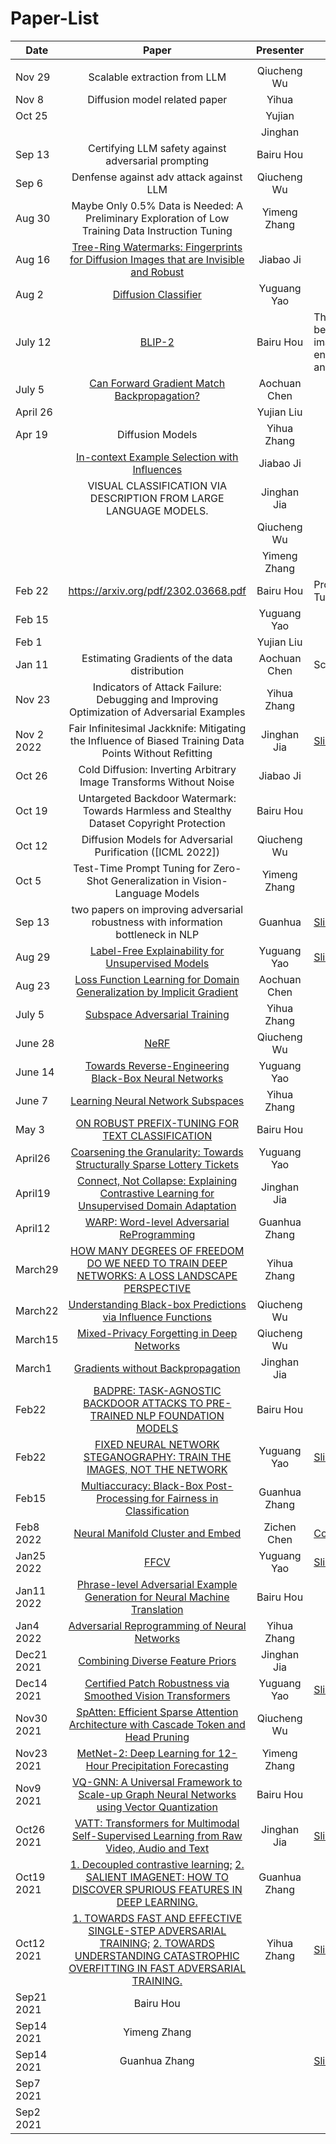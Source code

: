# Paper-List


| Date       |                                                                                                                   Paper                                                                                                                   |   Presenter   | Note                                                                                                           |
| ---------- |:-----------------------------------------------------------------------------------------------------------------------------------------------------------------------------------------------------------------------------------------:|:-------------:| -------------------------------------------------------------------------------------------------------------- |
|            |                                                                                                                                                                                                                                           |               |                                                                                                                |
| Nov 29     |                                   Scalable extraction from LLM                              |        Qiucheng Wu       |                                                                                                                |
| Nov 8      |                                                                                                       Diffusion model related paper                                                                                                       |     Yihua     |                                                                                                                |
| Oct 25     |                                                                                                                                                                                                                                           |    Yujian     |                                                                                                                |
|            |                                                                                                                                                                                                                                           |    Jinghan    |                                                                                                                |
| Sep 13     |                                                                                            Certifying LLM safety against adversarial prompting                                                                                            |   Bairu Hou   |                                                                                                                |
| Sep 6      |                                                                                                  Denfense against adv attack against LLM                                                                                                  |  Qiucheng Wu  |                                                                                                                |
| Aug 30     |                                                                     Maybe Only 0.5% Data is Needed: A Preliminary Exploration of Low Training Data Instruction Tuning                                                                     | Yimeng Zhang  |                                                                                                                |
| Aug 16     |                                                       [Tree-Ring Watermarks: Fingerprints for Diffusion Images that are Invisible and Robust](https://arxiv.org/pdf/2305.20030.pdf)                                                       |   Jiabao Ji   |                                                                                                                |
| Aug 2      |                                                                                       [Diffusion Classifier](https://arxiv.org/pdf/2303.16203.pdf)                                                                                        |  Yuguang Yao  |                                                                                                                |
| July 12    |                                                                                                [BLIP-2](https://arxiv.org/abs/2301.12597)                                                                                                 |   Bairu Hou   | The bridge between image encoder and an LLM                                                                    |
| July 5     |                                                                              [Can Forward Gradient Match Backpropagation?](https://arxiv.org/abs/2306.06968)                                                                              | Aochuan Chen  |                                                                                                                |
| April 26   |                                                                                                                                                                                                                                           |  Yujian Liu   |                                                                                                                |
| Apr 19     |                                                                                                             Diffusion Models                                                                                                              |  Yihua Zhang  |                                                                                                                |
|            |                                                                          [ In-context Example Selection with Influences](https://arxiv.org/pdf/2302.11042v1.pdf)                                                                          |   Jiabao Ji   |                                                                                                                |
|            |                                                                                     VISUAL CLASSIFICATION VIA DESCRIPTION FROM LARGE LANGUAGE MODELS.                                                                                     |  Jinghan Jia  |                                                                                                                |
|            |                                                                                                                                                                                                                                           |  Qiucheng Wu  |                                                                                                                |
|            |                                                                                                                                                                                                                                           | Yimeng Zhang  |                                                                                                                |
| Feb 22     |                                                                                                   https://arxiv.org/pdf/2302.03668.pdf                                                                                                    |   Bairu Hou   | Prompt Tuning                                                                                                  |
| Feb 15     |                                                                                                                                                                                                                                           |  Yuguang Yao  |                                                                                                                |
| Feb 1      |                                                                                                                                                                                                                                           |  Yujian Liu   |                                                                                                                |
| Jan 11     |                                                                                               Estimating Gradients of the data distribution                                                                                               | Aochuan Chen  | Scorebased                                                                                                     |
| Nov 23     |                                                                        Indicators of Attack Failure: Debugging and Improving Optimization of Adversarial Examples                                                                         |  Yihua Zhang  |                                                                                                                |
| Nov 2 2022 |                                                                  Fair Infinitesimal Jackknife: Mitigating the Influence of Biased Training Data Points Without Refitting                                                                  |  Jinghan Jia  | [Slides](https://docs.google.com/presentation/d/1zuEpfZI2f17AyLmwKJfCqTbg6ffhKX1Bj3Q6TXmKdK4/edit)             |
| Oct 26     |                                                                                    Cold Diffusion: Inverting Arbitrary Image Transforms Without Noise                                                                                     |   Jiabao Ji   |                                                                                                                |
| Oct 19     |                                                                         Untargeted Backdoor Watermark: Towards Harmless and Stealthy Dataset Copyright Protection                                                                         |   Bairu Hou   |                                                                                                                |
| Oct 12     |                                                                                        Diffusion Models for Adversarial Purification ([ICML 2022])                                                                                        |  Qiucheng Wu  |                                                                                                                |
| Oct 5      |                                                                              Test-Time Prompt Tuning for Zero-Shot Generalization in Vision-Language Models                                                                               | Yimeng Zhang  |                                                                                                                |
| Sep 13     |                                                                             two papers on improving adversarial robustness with information bottleneck in NLP                                                                             |    Guanhua    | [Slides](https://www.overleaf.com/read/bwhqrjzpyxhx)                                                           |
| Aug 29     |                                                              [Label-Free Explainability for Unsupervised Models](https://proceedings.mlr.press/v162/crabbe22a/crabbe22a.pdf)                                                              |  Yuguang Yao  | [Slides](https://docs.google.com/presentation/d/1HoIp4cY25KoPPjoiUBNEKpo9h73F3WA1QC9Vr6bjI88/edit?usp=sharing) |
| Aug 23     |                                                       [Loss Function Learning for Domain Generalization by Implicit Gradient](https://proceedings.mlr.press/v162/gao22b/gao22b.pdf)                                                       | Aochuan Chen  |                                                                                                                |
| July 5     |                                                                                   [Subspace Adversarial Training](https://arxiv.org/pdf/2111.12229.pdf)                                                                                   |  Yihua Zhang  |                                                                                                                |
| June 28    |                                                                                        [NeRF]( https://dl.acm.org/doi/pdf/10.1145/3503250NeRF   )                                                                                         |  Qiucheng Wu  |                                                                                                                |
| June 14    |                                                                         [Towards Reverse-Engineering Black-Box Neural Networks](https://arxiv.org/abs/1711.01768)                                                                         |  Yuguang Yao  |                                                                                                                |
| June 7     |                                                                                 [Learning Neural Network Subspaces](https://arxiv.org/pdf/2102.10472.pdf)                                                                                 |  Yihua Zhang  |                                                                                                                |
| May 3      |                                                                       [ON ROBUST PREFIX-TUNING FOR TEXT CLASSIFICATION](https://openreview.net/pdf?id=eBCmOocUejf)                                                                        |   Bairu Hou   |                                                                                                                |
| April26    |                                                                [Coarsening the Granularity: Towards Structurally Sparse Lottery Tickets](https://arxiv.org/abs/2202.04736)                                                                |  Yuguang Yao  |                                                                                                                |
| April19    |                                                    [Connect, Not Collapse: Explaining Contrastive Learning for Unsupervised Domain Adaptation](https://arxiv.org/pdf/2204.00570v1.pdf)                                                    |  Jinghan Jia  |                                                                                                                |
| April12    |                                                                            [WARP: Word-level Adversarial ReProgramming ](https://arxiv.org/pdf/2101.00121.pdf)                                                                            | Guanhua Zhang |                                                                                                                |
| March29    |                                                 [HOW MANY DEGREES OF FREEDOM DO WE NEED TO TRAIN DEEP NETWORKS: A LOSS LANDSCAPE PERSPECTIVE](https://openreview.net/pdf?id=ChMLTGRjFcU)                                                  |  Yihua Zhang  |                                                                                                                |
| March22    |                                                                    [Understanding Black-box Predictions via Influence Functions](https://arxiv.org/pdf/1703.04730.pdf)                                                                    |  Qiucheng Wu  |                                                                                                                |
| March15    |                                 [Mixed-Privacy Forgetting in Deep Networks](https://openaccess.thecvf.com/content/CVPR2021/papers/Golatkar_Mixed-Privacy_Forgetting_in_Deep_Networks_CVPR_2021_paper.pdf)                                 |  Qiucheng Wu  |                                                                                                                |
| March1     |                                                                                 [Gradients without Backpropagation](https://arxiv.org/pdf/2202.08587.pdf)                                                                                 |  Jinghan Jia  |                                                                                                                |
| Feb22      |                                                          [BADPRE: TASK-AGNOSTIC BACKDOOR ATTACKS TO PRE-TRAINED NLP FOUNDATION MODELS](https://openreview.net/pdf?id=Mng8CQ9eBW)                                                          |   Bairu Hou   |                                                                                                                |
| Feb22      |                                                           [FIXED NEURAL NETWORK STEGANOGRAPHY: TRAIN THE IMAGES, NOT THE NETWORK ](https://openreview.net/forum?id=hcMvApxGSzZ)                                                           |  Yuguang Yao  | [Slides](https://docs.google.com/presentation/d/1VFaRsOEUmXe1Fr2uXnIBrerCJUFDgI5cUNljS8vkFsU/edit?usp=sharing) |
| Feb15      |                                                               [Multiaccuracy: Black-Box Post-Processing for Fairness in Classification ](https://arxiv.org/abs/1805.12317)                                                                | Guanhua Zhang |                                                                                                                |
| Feb8 2022  |                                                                                 [Neural Manifold Cluster and Embed](https://arxiv.org/pdf/2201.10000.pdf)                                                                                 |  Zichen Chen  | [Code](https://github.com/zengyi-li/NMCE-release)                                                              |
| Jan25 2022 |                                                                                                  [FFCV](https://github.com/libffcv/ffcv)                                                                                                  |  Yuguang Yao  | [Slides](https://yuguang-yao.slides.com/yaoyugua/deck-5cb81c/fullscreen?token=y9VF9g5A)                        |
| Jan11 2022 |                                                            [Phrase-level Adversarial Example Generation for Neural Machine Translation](https://arxiv.org/pdf/2201.02009.pdf)                                                             |   Bairu Hou   |                                                                                                                |
| Jan4 2022  |                                                                             [Adversarial Reprogramming of Neural Networks](https://arxiv.org/abs/1806.11146)                                                                              |  Yihua Zhang  |                                                                                                                |
| Dec21 2021 |                                                                                   [Combining Diverse Feature Priors](https://arxiv.org/abs/2110.08220)                                                                                    |  Jinghan Jia  |                                                                                                                |
| Dec14 2021 |                                                                      [Certified Patch Robustness via Smoothed Vision Transformers](https://arxiv.org/abs/2110.07719)                                                                      |  Yuguang Yao  | [Slides](https://yuguang-yao.slides.com/yaoyugua/deck/fullscreen?token=0aiZnAQJ)                               |
| Nov30 2021 |                                                         [SpAtten: Efficient Sparse Attention Architecture with Cascade Token and Head Pruning](https://arxiv.org/abs/2012.09852)                                                          |  Qiucheng Wu  |                                                                                                                |
| Nov23 2021 |                                                                   [MetNet-2: Deep Learning for 12-Hour Precipitation Forecasting](https://arxiv.org/pdf/2111.07470.pdf)                                                                   | Yimeng Zhang  |                                                                                                                |
| Nov9 2021  |                                                     [VQ-GNN: A Universal Framework to Scale-up Graph Neural Networks using Vector Quantization](https://arxiv.org/pdf/2110.14363.pdf)                                                     |   Bairu Hou   |                                                                                                                |
| Oct26 2021 |                                                     [VATT: Transformers for Multimodal Self-Supervised Learning from Raw Video, Audio and Text](https://arxiv.org/pdf/2104.11178.pdf)                                                     |  Jinghan Jia  | [Slides](https://www.overleaf.com/project/6176f1d3cfe1a9852e70f661)                                            |
| Oct19 2021 |                        [1. Decoupled contrastive learning;](https://arxiv.org/pdf/2110.06848.pdf) [2. SALIENT IMAGENET: HOW TO DISCOVER SPURIOUS FEATURES IN DEEP LEARNING.](https://arxiv.org/pdf/2110.04301.pdf)                        | Guanhua Zhang |                                                                                                                |
| Oct12 2021 | [1. TOWARDS FAST AND EFFECTIVE SINGLE-STEP ADVERSARIAL TRAINING;](https://openreview.net/pdf?id=fRnRsdc_nR7) [2. TOWARDS UNDERSTANDING CATASTROPHIC OVERFITTING IN FAST ADVERSARIAL TRAINING.](https://openreview.net/pdf?id=lDvJM5XUyrx) |  Yihua Zhang  | [Slides](https://www.overleaf.com/read/zmtbpzfnvrcn)                                                           |
| Sep21 2021 |                                                                                                                 Bairu Hou                                                                                                                 |               |                                                                                                                |
| Sep14 2021 |                                                                                                               Yimeng Zhang                                                                                                                |               |                                                                                                                |
| Sep14 2021 |                                                                                                               Guanhua Zhang                                                                                                               |               | [Slides]( https://www.overleaf.com/read/crjssxhkkhkt)                                                          |
| Sep7 2021  |                                                                                                                                                                                                                                           |               |                                                                                                                |
| Sep2 2021  |                                                                                                                                                                                                                                           |               |                                                                                                                |
